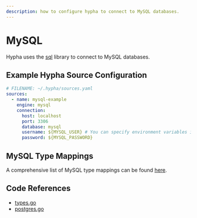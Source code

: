 ```yaml
---
description: how to configure hypha to connect to MySQL databases.
---
```


# MySQL

Hypha uses the [sql](https://pkg.go.dev/database/sql) library to connect to MySQL databases.

## Example Hypha Source Configuration

```yaml
# FILENAME: ~/.hypha/sources.yaml
sources:
  - name: mysql-example
    engine: mysql
    connection:
      host: localhost
      port: 3306
      database: mysql
      username: ${MYSQL_USER} # You can specify environment variables in the sources.yaml file.
      password: ${MYSQL_PASSWORD}    
```

## MySQL Type Mappings

A comprehensive list of MySQL type mappings can be found [here](https://github.com/hyphasql/hypha/blob/main/internal/engine/types.go#L190-L240).

## Code References

- [types.go](https://github.com/hyphasql/hypha/blob/main/internal/engine/types.go)
- [postgres.go](https://github.com/hyphasql/hypha/blob/main/internal/engine/mysql.go)